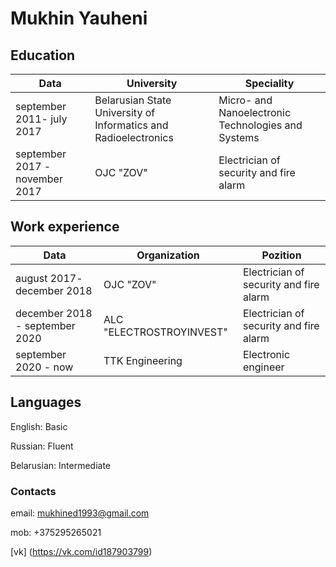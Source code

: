 # Mukhin Yauheni
## Education
| Data |  University | Speciality |
| ------ | ------ | ------ |
| september 2011- july 2017 | Belarusian State University of Informatics and Radioelectronics | Micro- and Nanoelectronic Technologies and Systems |
| september 2017 - november 2017 | OJC "ZOV" | Electrician of security and fire alarm |
## Work experience
| Data | Organization | Pozition |
| ------ | ------ | ------ |
| august 2017- december 2018 | OJC "ZOV" | Electrician of security and fire alarm |
| december 2018 - september 2020 | ALC "ELECTROSTROYINVEST" | Electrician of security and fire alarm |
| september 2020 - now | TTK Engineering | Electronic engineer |
## Languages
English: Basic

Russian: Fluent

Belarusian: Intermediate

### Contacts 
email: mukhined1993@gmail.com
		
mob: +375295265021
		
[vk] (https://vk.com/id187903799)
